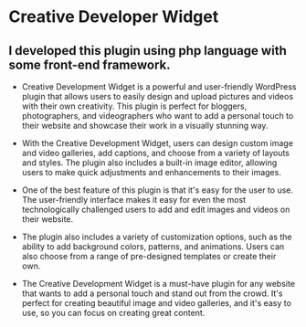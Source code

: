# Creative Developer Widget

## I developed this plugin using php language with some front-end framework.
- Creative Development Widget is a powerful and user-friendly WordPress plugin that allows users to easily design and upload pictures and videos with their own creativity. This plugin is perfect for bloggers, photographers, and videographers who want to add a personal touch to their website and showcase their work in a visually stunning way.

- With the Creative Development Widget, users can design custom image and video galleries, add captions, and choose from a variety of layouts and styles. The plugin also includes a built-in image editor, allowing users to make quick adjustments and enhancements to their images.

- One of the best feature of this plugin is that it's easy for the user to use. The user-friendly interface makes it easy for even the most technologically challenged users to add and edit images and videos on their website.

- The plugin also includes a variety of customization options, such as the ability to add background colors, patterns, and animations. Users can also choose from a range of pre-designed templates or create their own.

- The Creative Development Widget is a must-have plugin for any website that wants to add a personal touch and stand out from the crowd. It's perfect for creating beautiful image and video galleries, and it's easy to use, so you can focus on creating great content.
